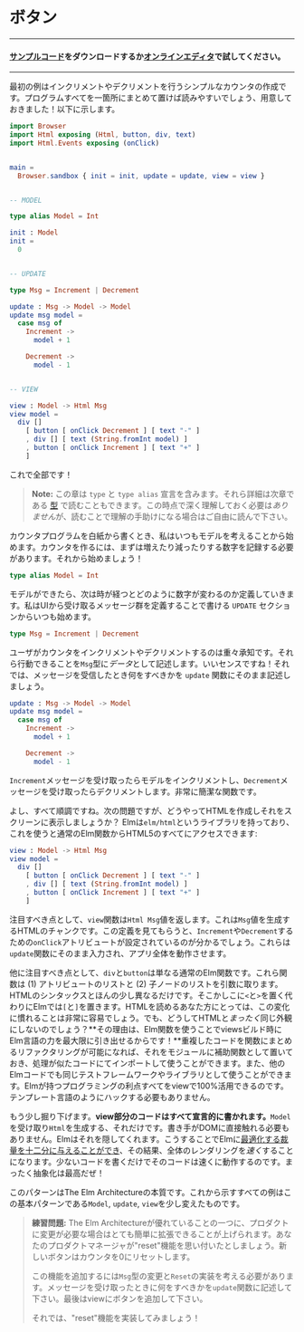 <!--
# Buttons
-->
# ボタン

<!--
#### [Clone the code](https://github.com/evancz/elm-architecture-tutorial/) or follow along in the [online editor](https://ellie-app.com/37gVmD7Tm9Ma1).
-->

---
#### [サンプルコード](https://github.com/evancz/elm-architecture-tutorial/)をダウンロードするか[オンラインエディタ](https://ellie-app.com/37gVmD7Tm9Ma1)で試してください。
---


<!--
Our first example is a simple counter that can be incremented or decremented. I find that it can be helpful to see the entire program in one place, so here it is! We will break it down afterwards.
-->
最初の例はインクリメントやデクリメントを行うシンプルなカウンタの作成です。プログラムすべてを一箇所にまとめて置けば読みやすいでしょう、用意しておきました！以下に示します。

```elm
import Browser
import Html exposing (Html, button, div, text)
import Html.Events exposing (onClick)


main =
  Browser.sandbox { init = init, update = update, view = view }


-- MODEL

type alias Model = Int

init : Model
init =
  0


-- UPDATE

type Msg = Increment | Decrement

update : Msg -> Model -> Model
update msg model =
  case msg of
    Increment ->
      model + 1

    Decrement ->
      model - 1


-- VIEW

view : Model -> Html Msg
view model =
  div []
    [ button [ onClick Decrement ] [ text "-" ]
    , div [] [ text (String.fromInt model) ]
    , button [ onClick Increment ] [ text "+" ]
    ]
```

<!--
That's everything!
-->
これで全部です！

<!--
> **Note:** This section has `type` and `type alias` declarations. You can read all about these in the upcoming section on [types](/types/index.html). You do not *need* to deeply understand that stuff now, but you are free to jump ahead if it helps.
-->
> **Note:** この章は `type` と `type alias` 宣言を含みます。それら詳細は次章である [型](/types/index.html) で読むこともできます。この時点で深く理解しておく必要は*ありません*が、読むことで理解の手助けになる場合はご自由に読んで下さい。

<!--
When writing this program from scratch, I always start by taking a guess at the model. To make a counter, we at least need to keep track of a number that is going up and down. So let's just start with that!
-->
カウンタプログラムを白紙から書くとき、私はいつもモデルを考えることから始めます。カウンタを作るには、まずは増えたり減ったりする数字を記録する必要があります。それから始めましょう！

```elm
type alias Model = Int
```

<!--
Now that we have a model, we need to define how it changes over time. I always start my `UPDATE` section by defining a set of messages that we will get from the UI:
-->
モデルができたら、次は時が経つとどのように数字が変わるのか定義していきます。私はUIから受け取るメッセージ群を定義することで書ける `UPDATE` セクションからいつも始めます。

```elm
type Msg = Increment | Decrement
```

<!--
I definitely know the user will be able to increment and decrement the counter. The `Msg` type describes these capabilities as *data*. Important! From there, the `update` function just describes what to do when you receive one of these messages.
-->
ユーザがカウンタをインクリメントやデクリメントするのは重々承知です。それら行動できることを`Msg`型に*データ*として記述します。いいセンスですね！それでは、メッセージを受信したとき何をすべきかを `update` 関数にそのまま記述しましょう。


```elm
update : Msg -> Model -> Model
update msg model =
  case msg of
    Increment ->
      model + 1

    Decrement ->
      model - 1
```

<!--
If you get an `Increment` message, you increment the model. If you get a `Decrement` message, you decrement the model. Pretty straight-forward stuff.
-->
`Increment`メッセージを受け取ったらモデルをインクリメントし、`Decrement`メッセージを受け取ったらデクリメントします。非常に簡潔な関数です。

<!--
Okay, so that's all good, but how do we actually make some HTML and show it on screen? Elm has a library called `elm/html` that gives you full access to HTML5 as normal Elm functions:
-->
よし、すべて順調ですね。次の問題ですが、どうやってHTMLを作成しそれをスクリーンに表示しましょうか？ Elmは`elm/html`というライブラリを持っており、これを使うと通常のElm関数からHTML5のすべてにアクセスできます:

```elm
view : Model -> Html Msg
view model =
  div []
    [ button [ onClick Decrement ] [ text "-" ]
    , div [] [ text (String.fromInt model) ]
    , button [ onClick Increment ] [ text "+" ]
    ]
```

<!--
One thing to notice is that our `view` function is producing a `Html Msg` value. This means that it is a chunk of HTML that can produce `Msg` values. And when you look at the definition, you see the `onClick` attributes are set to give out `Increment` and `Decrement` values. These will get fed directly into our `update` function, driving our whole app forward.
-->
注目すべき点として、`view`関数は`Html Msg`値を返します。これは`Msg`値を生成するHTMLのチャンクです。この定義を見てもらうと、`Increment`や`Decrement`するための`onClick`アトリビュートが設定されているのが分かるでしょう。これらは`update`関数にそのまま入力され、アプリ全体を動作させます。

<!--
Another thing to notice is that `div` and `button` are just normal Elm functions. These functions take (1) a list of attributes and (2) a list of child nodes. It is just HTML with slightly different syntax. Instead of having `<` and `>` everywhere, we have `[` and `]`. We have found that folks who can read HTML have a pretty easy time learning to read this variation. Okay, but why not have it be *exactly* like HTML? **Since we are using normal Elm functions, we have the full power of the Elm programming language to help us build our views!** We can refactor repetitive code out into functions. We can put helpers in modules and import them just like any other code. We can use the same testing frameworks and libraries as any other Elm code. Everything that is nice about programming in Elm is 100% available to help you with your view. No need for a hacked together templating language!
-->
他に注目すべき点として、`div`と`button`は単なる通常のElm関数です。これら関数は (1) アトリビュートのリストと (2) 子ノードのリストを引数に取ります。HTMLのシンタックスとほんの少し異なるだけです。そこかしこに`<`と`>`を置く代わりにElmでは`[`と`]`を置きます。HTMLを読めるあなた方にとっては、この変化に慣れることは非常に容易でしょう。でも、どうしてHTMLと*まったく*同じ外観にしないのでしょう？**その理由は、Elm関数を使うことでviewsビルド時にElm言語の力を最大限に引き出せるからです！**重複したコードを関数にまとめるリファクタリングが可能になれば、それをモジュールに補助関数として置いておき、処理が似たコードにてインポートして使うことができます。また、他のElmコードでも同じテストフレームワークやライブラリとして使うことができます。Elmが持つプログラミングの利点すべてをviewで100%活用できるのです。テンプレート言語のようにハックする必要もありません。

<!--
There is also something a bit deeper going on here. **The view code is entirely declarative**. We take in a `Model` and produce some `Html`. That is it. There is no need to mutate the DOM manually. Elm takes care of that behind the scenes. This gives Elm [much more leeway to make optimizations](https://elm-lang.org/blog/blazing-fast-html) and ends up making rendering *faster* overall. So you write less code and the code runs faster. The best kind of abstraction!
-->
もう少し掘り下げます。**view部分のコードはすべて宣言的に書かれます。**`Model`を受け取り`Html`を生成する、それだけです。書き手がDOMに直接触れる必要もありません。Elmはそれを隠してくれます。こうすることでElmに[最適化する裁量を十二分に与えることができ](https://elm-lang.org/blog/blazing-fast-html)、その結果、全体のレンダリングを*速く*することになります。少ないコードを書くだけでそのコードは速くに動作するのです。まったく抽象化は最高だぜ！

<!--
This pattern is the essence of The Elm Architecture. Every example we see from now on will be a slight variation on this basic pattern: `Model`, `update`, `view`.
-->
このパターンはThe Elm Architectureの本質です。これから示すすべての例はこの基本パターンである`Model`, `update`, `view`を少し変えたものです。


<!--
> **Exercise:** One cool thing about The Elm Architecture is that it is super easy to extend as our product requirements change. Say your product manager has come up with this amazing "reset" feature. A new button that will reset the counter to zero.
>
> To add the feature you come back to the `Msg` type and add another possibility: `Reset`. You then move on to the `update` function and describe what happens when you get that message. Finally you add a button in your view.
>
> See if you can implement the "reset" feature!
-->
> **練習問題:** The Elm Architectureが優れていることの一つに、プロダクトに変更が必要な場合はとても簡単に拡張できることが上げられます。あなたのプロダクトマネージャが"reset"機能を思い付いたとしましょう。新しいボタンはカウンタを0にリセットします。
>
> この機能を追加するには`Msg`型の変更と`Reset`の実装を考える必要があります。メッセージを受け取ったときに何をすべきかを`update`関数に記述して下さい。最後はviewにボタンを追加して下さい。
>
> それでは、"reset"機能を実装してみましょう！
